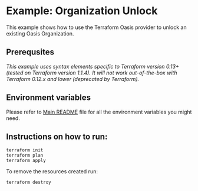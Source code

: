 # Example: Organization Unlock

This example shows how to use the Terraform Oasis provider to unlock an existing Oasis Organization.  

## Prerequsites

*This example uses syntax elements specific to Terraform version 0.13+ (tested on Terraform version 1.1.4).
It will not work out-of-the-box with Terraform 0.12.x and lower (deprecated by Terraform).*

## Environment variables
Please refer to [Main README](../../README.md) file for all the environment variables you might need. 

## Instructions on how to run:
```
terraform init
terraform plan
terraform apply
```

To remove the resources created run:
```
terraform destroy
``` 